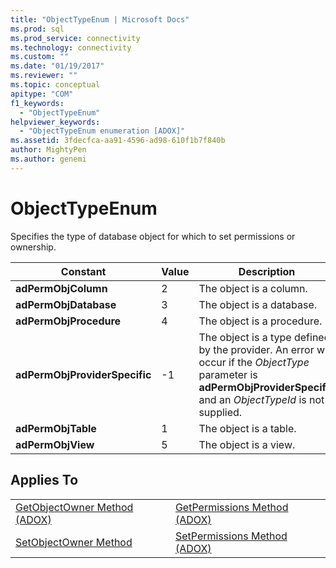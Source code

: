 ```yaml
---
title: "ObjectTypeEnum | Microsoft Docs"
ms.prod: sql
ms.prod_service: connectivity
ms.technology: connectivity
ms.custom: ""
ms.date: "01/19/2017"
ms.reviewer: ""
ms.topic: conceptual
apitype: "COM"
f1_keywords: 
  - "ObjectTypeEnum"
helpviewer_keywords: 
  - "ObjectTypeEnum enumeration [ADOX]"
ms.assetid: 3fdecfca-aa91-4596-ad98-610f1b7f840b
author: MightyPen
ms.author: genemi
---
```

# ObjectTypeEnum
Specifies the type of database object for which to set permissions or ownership.  
  
|Constant|Value|Description|  
|--------------|-----------|-----------------|  
|**adPermObjColumn**|2|The object is a column.|  
|**adPermObjDatabase**|3|The object is a database.|  
|**adPermObjProcedure**|4|The object is a procedure.|  
|**adPermObjProviderSpecific**|-1|The object is a type defined by the provider. An error will occur if the *ObjectType* parameter is **adPermObjProviderSpecific** and an *ObjectTypeId* is not supplied.|  
|**adPermObjTable**|1|The object is a table.|  
|**adPermObjView**|5|The object is a view.|  
  
## Applies To  
  
|||  
|-|-|  
|[GetObjectOwner Method (ADOX)](../../../ado/reference/adox-api/getobjectowner-method-adox.md)|[GetPermissions Method (ADOX)](../../../ado/reference/adox-api/getpermissions-method-adox.md)|  
|[SetObjectOwner Method](../../../ado/reference/adox-api/setobjectowner-method.md)|[SetPermissions Method (ADOX)](../../../ado/reference/adox-api/setpermissions-method-adox.md)|
